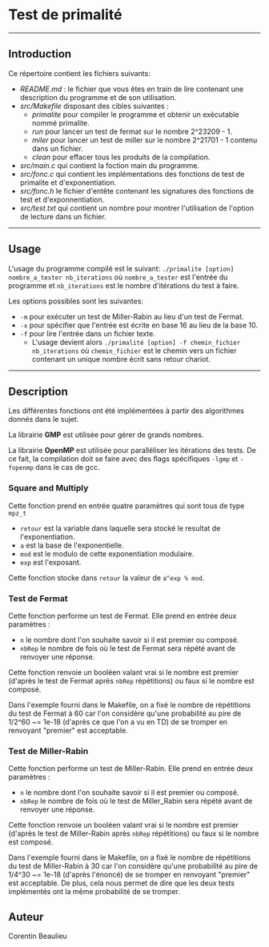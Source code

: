# Test de primalité
---

## Introduction

Ce répertoire contient les fichiers suivants:
* _README.md_ : le fichier que vous êtes en train de lire contenant une description du programme et de son utilisation.
* _src/Makefile_ disposant des cibles suivantes :
    * *primalite* pour compiler le programme et obtenir un exécutable nommé primalite.
    * *run* pour lancer un test de fermat sur le nombre 2^23209 - 1.
    * *miler* pour lancer un test de miller sur le nombre 2^21701 - 1 contenu dans un fichier.
    * *clean* pour effacer tous les produits de la compilation.
* _src/main.c_ qui contient la foction main du programme.
* _src/fonc.c_ qui contient les implémentations des fonctions de test de primalite et d'exponentiation.
* _src/fonc.h_ le fichier d'entête contenant les signatures des fonctions de test et d'exponnentiation.
* _src/test.txt_ qui contient un nombre pour montrer l'utilisation de l'option de lecture dans un fichier.

---
## Usage

L'usage du programme compilé est le suivant: 
`./primalite [option] nombre_a_tester nb_iterations`
où `nombre_a_tester` est l'entrée du programme et
    `nb_iterations` est le nombre d'itérations du test à faire.

Les options possibles sont les suivantes:
* `-m` pour exécuter un test de Miller-Rabin au lieu d'un test de Fermat.
* `-x` pour spécifier que l'entrée est écrite en base 16 au lieu de la base 10.
* `-f` pour lire l'entrée dans un fichier texte.
    * L'usage devient alors `./primalité [option] -f chemin_fichier nb_iterations` où `chemin_fichier` est le chemin vers un fichier contenant un unique nombre écrit sans retour chariot.

---

## Description
Les différentes fonctions ont été implémentées à partir des algorithmes donnés dans le sujet.

La librairie **GMP** est utilisée pour gérer de grands nombres.

La librairie **OpenMP** est utilisée pour paralléliser les itérations des tests.
De ce fait, la compilation doit se faire avec des flags spécifiques `-lgmp` et `-fopenmp` dans le cas de gcc.

### Square and Multiply
Cette fonction prend en entrée quatre paramètres qui sont tous de type `mpz_t`
* `retour` est la variable dans laquelle sera stocké le resultat de l'exponentiation.
* `a` est la base de l'exponentielle.
* `mod` est le modulo de cette exponentiation modulaire.
* `exp` est l'exposant.

Cette fonction stocke dans `retour` la valeur de `a^exp % mod`.

### Test de Fermat 
Cette fonction performe un test de Fermat.
Elle prend en entrée deux paramètres :
* `n` le nombre dont l'on souhaite savoir si il est premier ou composé.
* `nbRep` le nombre de fois où le test de Fermat sera répété avant de renvoyer une réponse.

Cette fonction renvoie un booléen valant vrai si le nombre est premier (d'après le test de Fermat après `nbRep` répétitions) ou faux si le nombre est composé.

Dans l'exemple fourni dans le Makefile, on a fixé le nombre de répétitions du test de Fermat à 60 car l'on considère qu'une probabilité au pire de 1/2^60 ~= 1e-18 (d'après ce que l'on a vu en TD) de se tromper en renvoyant "premier" est acceptable.

### Test de Miller-Rabin

Cette fonction performe un test de Miller-Rabin.
Elle prend en entrée deux paramètres :
* `n` le nombre dont l'on souhaite savoir si il est premier ou composé.
* `nbRep` le nombre de fois où le test de Miller_Rabin sera répété avant de renvoyer une réponse.

Cette fonction renvoie un booléen valant vrai si le nombre est premier (d'après le test de Miller-Rabin après `nbRep` répétitions) ou faux si le nombre est composé.

Dans l'exemple fourni dans le Makefile, on a fixé le nombre de répétitions du test de Miller-Rabin à 30 car l'on considère qu'une probabilité au pire de 1/4^30 ~= 1e-18 (d'après l'énoncé) de se tromper en renvoyant "premier" est acceptable. De plus, cela nous permet de dire que les deux tests implémentés ont la même probabilité de se tromper.

## Auteur 

Corentin Beaulieu
